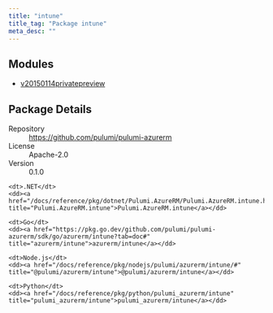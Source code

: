 ```yaml
---
title: "intune"
title_tag: "Package intune"
meta_desc: ""
---
```


<!-- WARNING: this file was generated by Pulumi Docs Generator. -->
<!-- Do not edit by hand unless you're certain you know what you are doing! -->



<h2 id="modules">Modules</h2>
<ul class="api">
    <li><a href="v20150114privatepreview/" title="v20150114privatepreview"><span class="symbol module"></span>v20150114privatepreview</a></li>
</ul>

<h2 id="package-details">Package Details</h2>
<dl class="package-details">
	<dt>Repository</dt>
	<dd><a href="https://github.com/pulumi/pulumi-azurerm">https://github.com/pulumi/pulumi-azurerm</a></dd>
	<dt>License</dt>
	<dd>Apache-2.0</dd>
	<dt>Version</dt>
	<dd>0.1.0</dd>
</dl>



<dl class="tabular">

    <dt>.NET</dt>
    <dd><a href="/docs/reference/pkg/dotnet/Pulumi.AzureRM/Pulumi.AzureRM.intune.html" title="Pulumi.AzureRM.intune">Pulumi.AzureRM.intune</a></dd>

    <dt>Go</dt>
    <dd><a href="https://pkg.go.dev/github.com/pulumi/pulumi-azurerm/sdk/go/azurerm/intune?tab=doc#" title="azurerm/intune">azurerm/intune</a></dd>

    <dt>Node.js</dt>
    <dd><a href="/docs/reference/pkg/nodejs/pulumi/azurerm/intune/#" title="@pulumi/azurerm/intune">@pulumi/azurerm/intune</a></dd>

    <dt>Python</dt>
    <dd><a href="/docs/reference/pkg/python/pulumi_azurerm/intune" title="pulumi_azurerm/intune">pulumi_azurerm/intune</a></dd>

</dl>


